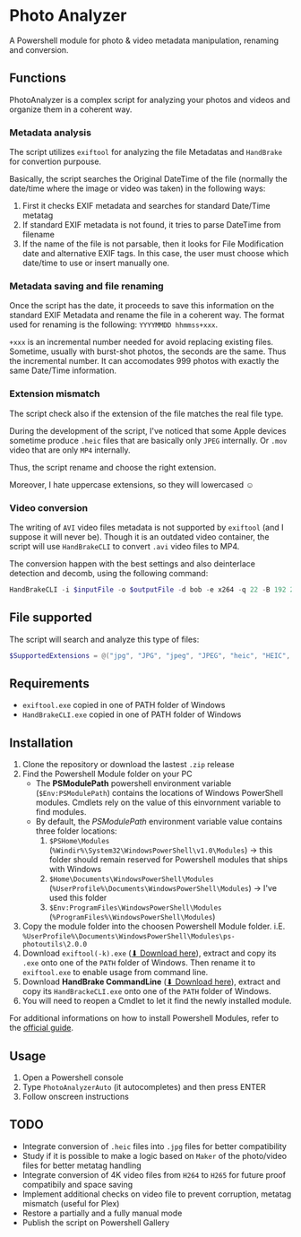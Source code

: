 # Photo Analyzer

A Powershell module for photo & video metadata manipulation, renaming and conversion.

## Functions

PhotoAnalyzer is a complex script for analyzing your photos and videos and organize them in a coherent way.

### Metadata analysis

The script utilizes `exiftool` for analyzing the file Metadatas and `HandBrake` for convertion purpouse.

Basically, the script searches the Original DateTime of the file (normally the date/time where the image or video was taken) in the following ways:

1. First it checks EXIF metadata and searches for standard Date/Time metatag
2. If standard EXIF metadata is not found, it tries to parse DateTime from filename
3. If the name of the file is not parsable, then it looks for File Modification date and alternative EXIF tags. In this case, the user must choose which date/time to use or insert manually one.

### Metadata saving and file renaming

Once the script has the date, it proceeds to save this information on the standard EXIF Metadata and rename the file in a coherent way. The format used for renaming is the following: `YYYYMMDD hhmmss+xxx`.

`+xxx` is an incremental number needed for avoid replacing existing files. Sometime, usually with burst-shot photos, the seconds are the same. Thus the incremental number. It can accomodates 999 photos with exactly the same Date/Time information.

### Extension mismatch

The script check also if the extension of the file matches the real file type.

During the development of the script, I've noticed that some Apple devices sometime produce `.heic` files that are basically only `JPEG` internally. Or `.mov` video that are only `MP4` internally.

Thus, the script rename and choose the right extension.

Moreover, I hate uppercase extensions, so they will lowercased ☺

### Video conversion

The writing of `AVI` video files metadata is not supported by `exiftool` (and I suppose it will never be). Though it is an outdated video container, the script will use `HandBrakeCLI` to convert `.avi` video files to MP4.

The conversion happen with the best settings and also deinterlace detection and decomb, using the following command:

``` powershell
HandBrakeCLI -i $inputFile -o $outputFile -d bob -e x264 -q 22 -B 192 2> $null
```

## File supported

The script will search and analyze this type of files:

``` powershell
$SupportedExtensions = @("jpg", "JPG", "jpeg", "JPEG", "heic", "HEIC", "png", "PNG", "gif", "GIF", "mp4", "MP4", "m4v", "M4V", "mov", "MOV", "gif", "GIF", "avi", "AVI")
```

## Requirements

* `exiftool.exe` copied in one of PATH folder of Windows
* `HandBrakeCLI.exe` copied in one of PATH folder of Windows

## Installation

1. Clone the repository or download the lastest `.zip` release
2. Find the Powershell Module folder on your PC
    * The **PSModulePath** powershell environment variable (`$Env:PSModulePath`) contains the locations of Windows PowerShell modules. Cmdlets rely on the value of this einvornment variable to find modules.
    * By default, the *PSModulePath* environment variable value contains three folder locations:
        1. `$PSHome\Modules` (`%Windir%\System32\WindowsPowerShell\v1.0\Modules`) -> this folder should remain reserved for Powershell modules that ships with Windows
        2. `$Home\Documents\WindowsPowerShell\Modules` (`%UserProfile%\Documents\WindowsPowerShell\Modules`) -> I've used this folder
        3. `$Env:ProgramFiles\WindowsPowerShell\Modules` (`%ProgramFiles%\WindowsPowerShell\Modules`)
3. Copy the module folder into the choosen Powershell Module folder. i.E. `%UserProfile%\Documents\WindowsPowerShell\Modules\ps-photoutils\2.0.0`
4. Download `exiftool(-k).exe` ([⬇ Download here](https://exiftool.org/)), extract and copy its `.exe` onto one of the `PATH` folder of Windows. Then rename it to `exiftool.exe` to enable usage from command line.
5. Download **HandBrake CommandLine** ([⬇ Download here](https://handbrake.fr/downloads2.php)), extract and copy its `HandBrackeCLI.exe` onto one of the `PATH` folder of Windows.
6. You will need to reopen a Cmdlet to let it find the newly installed module.

For additional informations on how to install Powershell Modules, refer to the [official guide](https://docs.microsoft.com/en-us/powershell/scripting/developer/module/installing-a-powershell-module?view=powershell-7.1).

## Usage

1. Open a Powershell console
2. Type `PhotoAnalyzerAuto` (it autocompletes) and then press ENTER
3. Follow onscreen instructions

## TODO

* Integrate conversion of `.heic` files into `.jpg` files for better compatibility
* Study if it is possible to make a logic based on `Maker` of the photo/video files for better metatag handling
* Integrate conversion of 4K video files from `H264` to `H265` for future proof compatibily and space saving
* Implement additional checks on video file to prevent corruption, metatag mismatch (useful for Plex)
* Restore a partially and a fully manual mode
* Publish the script on Powershell Gallery
